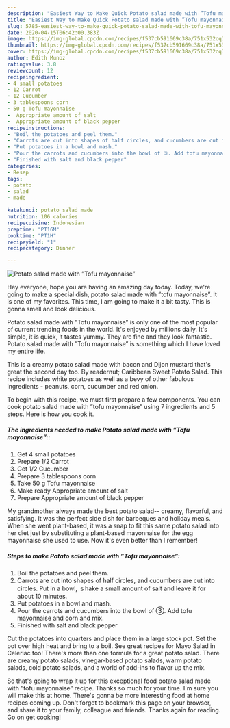```yaml
---
description: "Easiest Way to Make Quick Potato salad made with ”Tofu mayonnaise”"
title: "Easiest Way to Make Quick Potato salad made with ”Tofu mayonnaise”"
slug: 5785-easiest-way-to-make-quick-potato-salad-made-with-tofu-mayonnaise
date: 2020-04-15T06:42:00.383Z
image: https://img-global.cpcdn.com/recipes/f537cb591669c38a/751x532cq70/potato-salad-made-with-tofu-mayonnaise-recipe-main-photo.jpg
thumbnail: https://img-global.cpcdn.com/recipes/f537cb591669c38a/751x532cq70/potato-salad-made-with-tofu-mayonnaise-recipe-main-photo.jpg
cover: https://img-global.cpcdn.com/recipes/f537cb591669c38a/751x532cq70/potato-salad-made-with-tofu-mayonnaise-recipe-main-photo.jpg
author: Edith Munoz
ratingvalue: 3.8
reviewcount: 12
recipeingredient:
- 4 small potatoes
- 12 Carrot
- 12 Cucumber
- 3 tablespoons corn
- 50 g Tofu mayonnaise
-  Appropriate amount of salt
-  Appropriate amount of black pepper
recipeinstructions:
- "Boil the potatoes and peel them."
- "Carrots are cut into shapes of half circles, and cucumbers are cut into circles.  Put in a bowl, ｓhake a small amount of salt and leave it for about 10 minutes."
- "Put potatoes in a bowl and mash."
- "Pour the carrots and cucumbers into the bowl of ③. Add tofu mayonnaise and corn and mix."
- "Finished with salt and black pepper"
categories:
- Resep
tags:
- potato
- salad
- made

katakunci: potato salad made
nutrition: 106 calories
recipecuisine: Indonesian
preptime: "PT16M"
cooktime: "PT1H"
recipeyield: "1"
recipecategory: Dinner

---
```



![Potato salad made with ”Tofu mayonnaise”](https://img-global.cpcdn.com/recipes/f537cb591669c38a/751x532cq70/potato-salad-made-with-tofu-mayonnaise-recipe-main-photo.jpg)

Hey everyone, hope you are having an amazing day today. Today, we're going to make a special dish, potato salad made with ”tofu mayonnaise”. It is one of my favorites. This time, I am going to make it a bit tasty. This is gonna smell and look delicious.

Potato salad made with ”Tofu mayonnaise” is only one of the most popular of current trending foods in the world. It's enjoyed by millions daily. It's simple, it is quick, it tastes yummy. They are fine and they look fantastic. Potato salad made with ”Tofu mayonnaise” is something which I have loved my entire life.

This is a creamy potato salad made with bacon and Dijon mustard that&#39;s great the second day too. By readernut; Caribbean Sweet Potato Salad. This recipe includes white potatoes as well as a bevy of other fabulous ingredients - peanuts, corn, cucumber and red onion.


To begin with this recipe, we must first prepare a few components. You can cook potato salad made with ”tofu mayonnaise” using 7 ingredients and 5 steps. Here is how you cook it.

##### The ingredients needed to make Potato salad made with ”Tofu mayonnaise”::

1. Get 4 small potatoes
1. Prepare 1/2 Carrot
1. Get 1/2 Cucumber
1. Prepare 3 tablespoons corn
1. Take 50 g Tofu mayonnaise
1. Make ready  Appropriate amount of salt
1. Prepare  Appropriate amount of black pepper


My grandmother always made the best potato salad-- creamy, flavorful, and satisfying. It was the perfect side dish for barbeques and holiday meals. When she went plant-based, it was a snap to fit this same potato salad into her diet just by substituting a plant-based mayonnaise for the egg mayonnaise she used to use. Now it&#39;s even better than I remember! 

##### Steps to make Potato salad made with ”Tofu mayonnaise”:

1. Boil the potatoes and peel them.
1. Carrots are cut into shapes of half circles, and cucumbers are cut into circles. 
Put in a bowl, ｓhake a small amount of salt and leave it for about 10 minutes.
1. Put potatoes in a bowl and mash.
1. Pour the carrots and cucumbers into the bowl of ③.
Add tofu mayonnaise and corn and mix.
1. Finished with salt and black pepper


Cut the potatoes into quarters and place them in a large stock pot. Set the pot over high heat and bring to a boil. See great recipes for Mayo Salad in Celeriac too! There&#39;s more than one formula for a great potato salad. There are creamy potato salads, vinegar-based potato salads, warm potato salads, cold potato salads, and a world of add-ins to flavor up the mix. 

So that's going to wrap it up for this exceptional food potato salad made with ”tofu mayonnaise” recipe. Thanks so much for your time. I'm sure you will make this at home. There's gonna be more interesting food at home recipes coming up. Don't forget to bookmark this page on your browser, and share it to your family, colleague and friends. Thanks again for reading. Go on get cooking!
